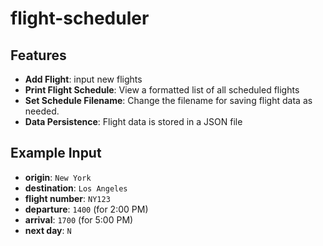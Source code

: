 # flight-scheduler

## Features
- **Add Flight**: input new flights
- **Print Flight Schedule**: View a formatted list of all scheduled flights
- **Set Schedule Filename**: Change the filename for saving flight data as needed.
- **Data Persistence**: Flight data is stored in a JSON file

## Example Input
- **origin**: `New York`
- **destination**: `Los Angeles`
- **flight number**: `NY123`
- **departure**: `1400` (for 2:00 PM)
- **arrival**: `1700` (for 5:00 PM)
- **next day**: `N`
